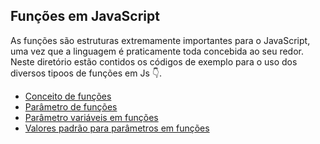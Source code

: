 ## Funções em JavaScript
As funções são estruturas extremamente importantes para o JavaScript, uma vez que a linguagem é praticamente toda concebida ao seu redor.
Neste diretório estão contidos os códigos de exemplo para o uso dos diversos tipoos de funções em Js 👇.

- [Conceito de funções](./conceito.js)
- [Parâmetro de funções](./parametros.js)
- [Parâmetro variáveis em funções](./parametros_variaveis.js)
- [Valores padrão para parâmetros em funções](./parametros_padrao.js)


